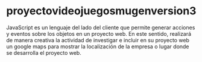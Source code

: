 # proyectovideojuegosmugenversion3
JavaScript es un lenguaje del lado del cliente que permite generar acciones y eventos sobre los objetos en un proyecto web. En este sentido, realizará de manera creativa la actividad de investigar e incluir en su proyecto web un google maps para mostrar la localización de la empresa o lugar donde se desarrolla el proyecto web.
